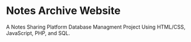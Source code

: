 # Notes Archive Website
A Notes Sharing Platform Database Managment Project Using HTML/CSS, JavaScript, PHP, and SQL.
